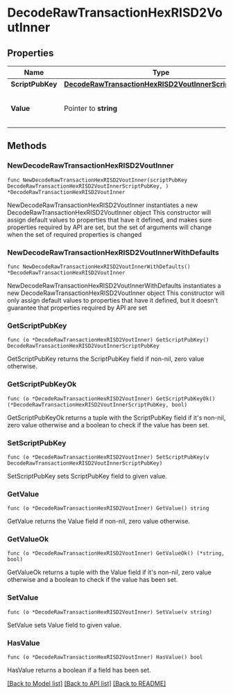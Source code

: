 # DecodeRawTransactionHexRISD2VoutInner

## Properties

Name | Type | Description | Notes
------------ | ------------- | ------------- | -------------
**ScriptPubKey** | [**DecodeRawTransactionHexRISD2VoutInnerScriptPubKey**](DecodeRawTransactionHexRISD2VoutInnerScriptPubKey.md) |  | 
**Value** | Pointer to **string** | Represents the sent/received amount. | [optional] 

## Methods

### NewDecodeRawTransactionHexRISD2VoutInner

`func NewDecodeRawTransactionHexRISD2VoutInner(scriptPubKey DecodeRawTransactionHexRISD2VoutInnerScriptPubKey, ) *DecodeRawTransactionHexRISD2VoutInner`

NewDecodeRawTransactionHexRISD2VoutInner instantiates a new DecodeRawTransactionHexRISD2VoutInner object
This constructor will assign default values to properties that have it defined,
and makes sure properties required by API are set, but the set of arguments
will change when the set of required properties is changed

### NewDecodeRawTransactionHexRISD2VoutInnerWithDefaults

`func NewDecodeRawTransactionHexRISD2VoutInnerWithDefaults() *DecodeRawTransactionHexRISD2VoutInner`

NewDecodeRawTransactionHexRISD2VoutInnerWithDefaults instantiates a new DecodeRawTransactionHexRISD2VoutInner object
This constructor will only assign default values to properties that have it defined,
but it doesn't guarantee that properties required by API are set

### GetScriptPubKey

`func (o *DecodeRawTransactionHexRISD2VoutInner) GetScriptPubKey() DecodeRawTransactionHexRISD2VoutInnerScriptPubKey`

GetScriptPubKey returns the ScriptPubKey field if non-nil, zero value otherwise.

### GetScriptPubKeyOk

`func (o *DecodeRawTransactionHexRISD2VoutInner) GetScriptPubKeyOk() (*DecodeRawTransactionHexRISD2VoutInnerScriptPubKey, bool)`

GetScriptPubKeyOk returns a tuple with the ScriptPubKey field if it's non-nil, zero value otherwise
and a boolean to check if the value has been set.

### SetScriptPubKey

`func (o *DecodeRawTransactionHexRISD2VoutInner) SetScriptPubKey(v DecodeRawTransactionHexRISD2VoutInnerScriptPubKey)`

SetScriptPubKey sets ScriptPubKey field to given value.


### GetValue

`func (o *DecodeRawTransactionHexRISD2VoutInner) GetValue() string`

GetValue returns the Value field if non-nil, zero value otherwise.

### GetValueOk

`func (o *DecodeRawTransactionHexRISD2VoutInner) GetValueOk() (*string, bool)`

GetValueOk returns a tuple with the Value field if it's non-nil, zero value otherwise
and a boolean to check if the value has been set.

### SetValue

`func (o *DecodeRawTransactionHexRISD2VoutInner) SetValue(v string)`

SetValue sets Value field to given value.

### HasValue

`func (o *DecodeRawTransactionHexRISD2VoutInner) HasValue() bool`

HasValue returns a boolean if a field has been set.


[[Back to Model list]](../README.md#documentation-for-models) [[Back to API list]](../README.md#documentation-for-api-endpoints) [[Back to README]](../README.md)


